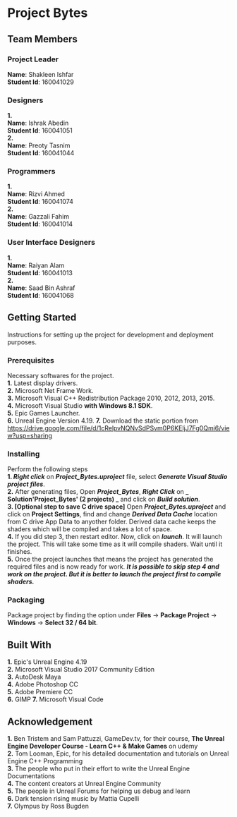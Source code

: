 # **Project Bytes**

## **Team Members**

### **Project Leader**
**Name**: Shakleen Ishfar                                                     
**Student Id**: 160041029                                                     
                                                     
### **Designers**                                                     
**1.**                                                     
**Name**: Ishrak Abedin                                                     
**Student Id**: 160041051                                                     
**2.**                                                     
**Name**: Preoty Tasnim                                                     
**Student Id**: 160041044                                                     
                                                        
### **Programmers**                                                     
**1.**                                                     
**Name**: Rizvi Ahmed                                                     
**Student Id**: 160041074                                                     
**2.**                                                     
**Name**: Gazzali Fahim                                                     
**Student Id**: 160041014                                                     
                                                        
### **User Interface Designers**                                                     
**1.**                                                     
**Name**: Raiyan Alam                                                     
**Student Id**: 160041013                                                     
**2.**                                                     
**Name**: Saad Bin Ashraf                                                     
**Student Id**: 160041068                                                     
                                                        
                                                     
## **Getting Started**                                                     
Instructions for setting up the project for development and deployment purposes.                                                     
                                                     
### **Prerequisites**                                                     
Necessary softwares for the project.                                                     
**1.** Latest display drivers.                                                     
**2.** Microsoft Net Frame Work.                                                     
**3.** Microsoft Visual C++ Redistribution Package 2010, 2012, 2013, 2015.                                                     
**4.** Microsoft Visual Studio **with Windows 8.1 SDK**.                                                     
**5.** Epic Games Launcher.                                                     
**6.** Unreal Engine Version 4.19.
**7.** Download the static portion from https://drive.google.com/file/d/1cRelpvNQNvSdPSvm0P6KEljJ7Fg0Qmi6/view?usp=sharing                                               
                                                     
### **Installing**                                                     
Perform the following steps                                                     
**1. _Right click_** on **_Project_Bytes.uproject_** file, select **_Generate Visual Studio project files_**.                                                     
**2.** After generating files, Open **_Project_Bytes_**, **_Right Click_** on **_ Solution'Project_Bytes' (2 projects) _** and click on **_Build solution_**.            
**3. [Optional step to save C drive space]** Open **_Project_Bytes.uproject_** and click on **Project Settings**, find and change **_Derived Data Cache_** location from C drive App Data to anyother folder. Derived data cache keeps the shaders which will be compiled and takes a lot of space.                                               
**4.** If you did step 3, then restart editor. Now, click on **_launch_**. It will launch the project. This will take some time as it will compile shaders. Wait until it finishes.             
**5.** Once the project launches that means the project has generated the required files and is now ready for work. **_It is possible to skip step 4 and work on the project. But it is better to launch the project first to compile shaders._**                                                     
                                                     
### **Packaging**                                                     
Package project by finding the option under **Files** -> **Package Project** -> **Windows** -> **Select 32 / 64 bit**.                                                   
                                                     
                                                     
## **Built With**                                                     
**1.** Epic's Unreal Engine 4.19                                                     
**2.** Microsoft Visual Studio 2017 Community Edition                                                     
**3.** AutoDesk Maya                                                     
**4.** Adobe Photoshop CC                                                     
**5.** Adobe Premiere CC                                                     
**6.** GIMP
**7.** Microsoft Visual Code             

                                                     
## Acknowledgement                                                     
**1.** Ben Tristem and Sam Pattuzzi, GameDev.tv, for their course, **The Unreal Engine Developer Course - Learn C++ & Make Games** on udemy                            
**2.** Tom Looman, Epic, for his detailed documentation and tutorials on Unreal Engine C++ Programming                                                    
**3.** The people who put in their effort to write the Unreal Engine Documentations                                                     
**4.** The content creators at Unreal Engine Community                                                     
**5.** The people in Unreal Forums for helping us debug and learn                                                     
**6.** Dark tension rising music by Mattia Cupelli                                                     
**7.** Olympus by Ross Bugden                                                     
                                                     
